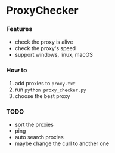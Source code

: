 # ProxyChecker

### Features

* check the proxy is alive
* check the proxy's speed
* support windows, linux, macOS

### How to

1. add proxies to `proxy.txt`
2. run `python proxy_checker.py`
3. choose the best proxy


### TODO

* sort the proxies
* ping
* auto search proxies
* maybe change the curl to another one

